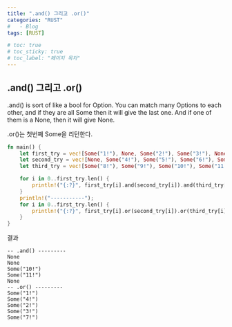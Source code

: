 ```yaml
---
title: ".and() 그리고 .or()"
categories: "RUST"
#   - Blog
tags: [RUST]

# toc: true
# toc_sticky: true
# toc_label: "페이지 목차"
---
```


## .and() 그리고 .or()

.and() is sort of like a bool for Option. You can match many Options to each other, and if they are all Some then it will give the last one. And if one of them is a None, then it will give None.

.or()는 첫번째 Some을 리턴한다.


```rust
fn main() {
    let first_try = vec![Some("1!"), None, Some("2!"), Some("3!"), None];
    let second_try = vec![None, Some("4!"), Some("5!"), Some("6!"), Some("7!")];
    let third_try = vec![Some("8!"), Some("9!"), Some("10!"), Some("11!"), None];

    for i in 0..first_try.len() {
        println!("{:?}", first_try[i].and(second_try[i]).and(third_try[i]));
    }
    println!("-----------");
    for i in 0..first_try.len() {
        println!("{:?}", first_try[i].or(second_try[i]).or(third_try[i]));
    }
}
```

결과
```text
-- .and() ---------
None
None
Some("10!")
Some("11!")
None
-- .or() ---------
Some("1!")
Some("4!")
Some("2!")
Some("3!")
Some("7!")
```